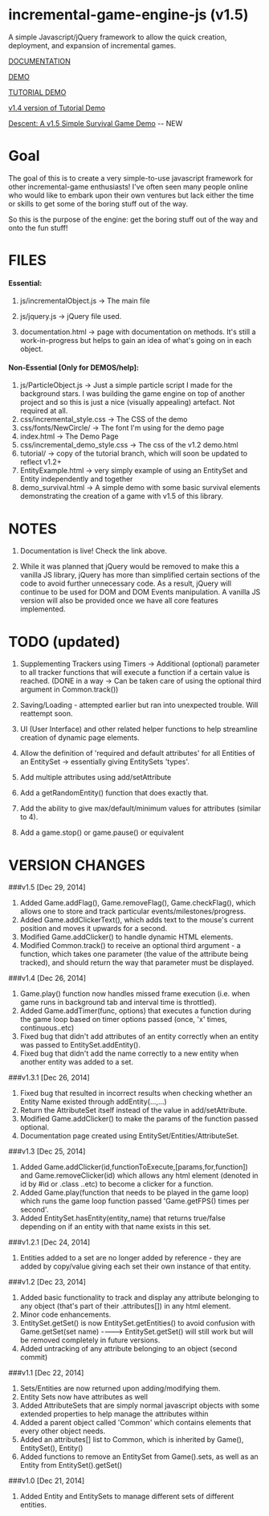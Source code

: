 incremental-game-engine-js (v1.5)
==========================

A simple Javascript/jQuery framework to allow the quick creation, deployment, and expansion of incremental games.



[DOCUMENTATION](http://aldo111.github.io/incremental-game-engine-js/documentation.html "v1.5")

[DEMO](http://aldo111.github.io/incremental-game-engine-js/ "v1.0")

[TUTORIAL DEMO](http://aldo111.github.io/incremental-game-engine-js/tutorial/demo.html "Demo made with tutorial")

[v1.4 version of Tutorial Demo](http://aldo111.github.io/incremental-game-engine-js/demo.html "v1.4")

[Descent: A v1.5 Simple Survival Game Demo](http://aldo111.github.io/incremental-game-engine-js/demo_survival.html "v1.5") -- NEW



Goal
====
The goal of this is to create a very simple-to-use javascript framework for other incremental-game enthusiasts! I've often seen many people online who would like to embark upon their own ventures but lack either the time or skills to get some of the boring stuff out of the way.

So this is the purpose of the engine: get the boring stuff out of the way and onto the fun stuff!


FILES
====

#### Essential:
1. js/incrementalObject.js -> The main file
2. js/jquery.js -> jQuery file used. 

3. documentation.html -> page with documentation on methods. It's still a work-in-progress but helps to gain an idea of what's going on in each object.

#### Non-Essential [Only for DEMOS/help]:
1. js/ParticleObject.js -> Just a simple particle script I made for the background stars. I was building the game engine on top of another project and so this is just a nice (visually appealing) artefact. Not required at all.
2. css/incremental_style.css -> The CSS of the demo
3. css/fonts/NewCircle/ -> The font I'm using for the demo page
4. index.html -> The Demo Page
5. css/incremental_demo_style.css -> The css of the v1.2 demo.html
6. tutorial/ -> copy of the tutorial branch, which will soon be updated to reflect v1.2+
7. EntityExample.html -> very simply example of using an EntitySet and Entity independently and together
8. demo_survival.html -> A simple demo with some basic survival elements demonstrating the creation of a game with v1.5 of this library.


NOTES
====

1. Documentation is live! Check the link above.

2. While it was planned that jQuery would be removed to make this a vanilla JS library, jQuery has more than simplified certain sections of the code to avoid further unnecessary code. 
	As a result, jQuery will continue to be used for DOM and DOM Events manipulation. A vanilla JS version will also be provided once we have all core features implemented.
	



TODO (updated)
====

1. Supplementing Trackers using Timers -> Additional (optional) parameter to all tracker functions that will execute a function if a certain value is reached.
(DONE in a way -> Can be taken care of using the optional third argument in Common.track())

2. Saving/Loading - attempted earlier but ran into unexpected trouble. Will reattempt soon.
3. UI (User Interface) and other related helper functions to help streamline creation of dynamic page elements.
4. Allow the definition of 'required and default attributes' for all Entities of an EntitySet -> essentially giving EntitySets 'types'.
5. Add multiple attributes using add/setAttribute
6. Add a getRandomEntity() function that does exactly that.
7. Add the ability to give max/default/minimum values for attributes (similar to 4).
8. Add a game.stop() or game.pause() or equivalent

VERSION CHANGES
====

###v1.5 [Dec 29, 2014]

1. Added Game.addFlag(), Game.removeFlag(), Game.checkFlag(), which allows one to store and track particular events/milestones/progress.
2. Added Game.addClickerText(), which adds text to the mouse's current position and moves it upwards for a second.
3. Modified Game.addClicker() to handle dynamic HTML elements.
4. Modified Common.track() to receive an optional third argument - a function, which takes one parameter (the value of the attribute being tracked), and should return the way that parameter must be displayed.


###v1.4 [Dec 26, 2014]

1. Game.play() function now handles missed frame execution (i.e. when game runs in background tab and interval time is throttled).
2. Added Game.addTimer(func, options) that executes a function during the game loop based on timer options passed (once, 'x' times, continuous..etc)
3. Fixed bug that didn't add attributes of an entity correctly when an entity was passed to EntitySet.addEntity().
4. Fixed bug that didn't add the name correctly to a new entity when another entity was added to a set.


###v1.3.1 [Dec 26, 2014]

1. Fixed bug that resulted in incorrect results when checking whether an Entity Name existed through addEntity(...,...)
2. Return the AttributeSet itself instead of the value in add/setAttribute.
3. Modified Game.addClicker() to make the params of the function passed optional.
4. Documentation page created using EntitySet/Entities/AttributeSet.

###v1.3 [Dec 25, 2014]

1. Added Game.addClicker(id,functionToExecute,[params,for,function]) and Game.removeClicker(id) which allows any html element (denoted in id by #id or .class ..etc) to become a clicker for a function.
2. Added Game.play(function that needs to be played in the game loop) which runs the game loop function passed 'Game.getFPS() times per second'.
3. Added EntitySet.hasEntity(entity_name) that returns true/false depending on if an entity with that name exists in this set.

###v1.2.1 [Dec 24, 2014]

1. Entities added to a set are no longer added by reference - they are added by copy/value giving each set their own instance of that entity.


###v1.2 [Dec 23, 2014]

1. Added basic functionality to track and display any attribute belonging to any object (that's part of their .attributes[]) in any html element.
2. Minor code enhancements.
3. EntitySet.getSet() is now EntitySet.getEntities() to avoid confusion with Game.getSet(set name) ----> EntitySet.getSet() will still work but will be removed completely in future versions.
4. Added untracking of any attribute belonging to an object (second commit) 

###v1.1 [Dec 22, 2014]

1. Sets/Entities are now returned upon adding/modifying them.
2. Entity Sets now have attributes as well
3. Added AttributeSets that are simply normal javascript objects with some extended properties to help manage the attributes within
4. Added a parent object called 'Common' which contains elements that every other object needs. 
5. Added an attributes[] list to Common, which is inherited by Game(), EntitySet(), Entity()
6. Added functions to remove an EntitySet from Game().sets, as well as an Entity from EntitySet().getSet()


###v1.0 [Dec 21, 2014]

1. Added Entity and EntitySets to manage different sets of different entities.



